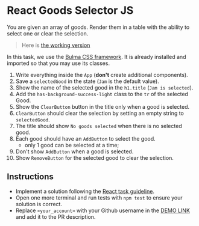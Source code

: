 # React Goods Selector JS

You are given an array of goods. Render them in a table with the ability to select one or clear the selection.

> Here is [the working version](https://mate-academy.github.io/react_goods-selector)

In this task, we use the [Bulma CSS framework](https://bulma.io/). It is already installed and imported so that you may use its classes.

1. Write everything inside the `App` (**don't** create additional components).
2. Save a `selectedGood` in the state (`Jam` is the default value).
3. Show the name of the selected good in the `h1.title` (`Jam is selected`).
4. Add the `has-background-success-light` class to the `tr` of the selected Good.
5. Show the `ClearButton` button in the title only when a good is selected.
6. `ClearButton` should clear the selection by setting an empty string to `selectedGood`.
7. The title should show `No goods selected` when there is no selected good.
8. Each good should have an `AddButton` to select the good.
    - only 1 good can be selected at a time;
9. Don't show `AddButton` when a good is selected.
10. Show `RemoveButton` for the selected good to clear the selection.

## Instructions

- Implement a solution following the [React task guideline](https://github.com/mate-academy/react_task-guideline#react-tasks-guideline).
- Open one more terminal and run tests with `npm test` to ensure your solution is correct.
- Replace `<your_account>` with your Github username in the [DEMO LINK](https://momos1703.github.io/react_goods-selector-js/) and add it to the PR description.
